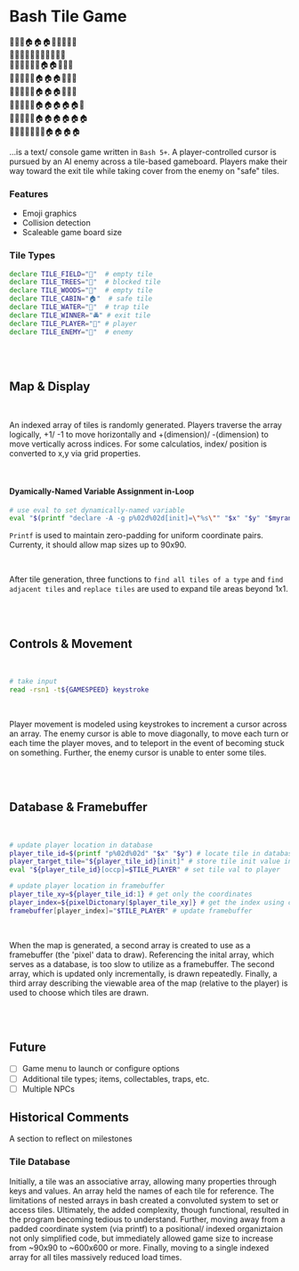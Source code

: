 # Bash Tile Game

🌲🌲🌲🏠🏠🏠🌲🌲🌲🌲🌲<br>
🌲🌲🌲🌲🌲🌲🌲🌲🌲🌲🌲<br>
🌲🌳🌲🌲🌲🏃🏠🏠🌲🌳🌲<br>
🌲🌲🌲🌲🌲🏠🏠🏠🌲🌲🌳<br>
🌲🌲🌲🌲🔪🏠🏠🏠🌲🌲🌲<br>
🌳🌲🌲🌲🌲🏠🏠🏠🏠🏠🌲<br>
🌲🌲🌳🌳🌲🏠🏠🏠🏠🏠🏠<br>
🌾🌳🌲🌲🌲🌲🌳🏠🏠🏠🏠<br>

...is a text/ console game written in `Bash 5+`. A player-controlled cursor is pursued by an AI enemy across a
tile-based gameboard. Players make their way toward the exit tile while taking cover from the enemy on "safe" tiles.

### Features

<ul>
  <li>Emoji graphics</li>
  <li>Collision detection</li>
  <li>Scaleable game board size</li>
</ul>

### Tile Types

```bash
declare TILE_FIELD="🌾"  # empty tile
declare TILE_TREES="🌳"  # blocked tile
declare TILE_WOODS="🌲"  # empty tile
declare TILE_CABIN="🏠"  # safe tile
declare TILE_WATER="🌊"  # trap tile
declare TILE_WINNER="🚔" # exit tile
declare TILE_PLAYER="🏃" # player
declare TILE_ENEMY="🔪"  # enemy
```

<br><br>

## Map & Display

<br>

An indexed array of tiles is randomly generated. Players traverse the array logically, +1/ -1 to move horizontally and +(dimension)/ -(dimension) to move vertically across indices. For some calculatios, index/ position is converted to x,y via grid properties.

<br>

#### Dyamically-Named Variable Assignment in-Loop

```bash
# use eval to set dynamically-named variable
eval "$(printf "declare -A -g p%02d%02d[init]=\"%s\"" "$x" "$y" "$myrandom")"
```

`Printf` is used to maintain zero-padding for uniform coordinate pairs. Currenty, it should allow map sizes up to 90x90.

<br>

After tile generation, three functions to `find all tiles of a type` and `find adjacent tiles` and `replace tiles` are used to expand tile
areas beyond 1x1.

<br><br>

## Controls & Movement

<br>

```bash
# take input
read -rsn1 -t${GAMESPEED} keystroke
```

<br>

Player movement is modeled using keystrokes to increment a cursor across an array. The enemy cursor is able to move diagonally, to move each turn or each time the player moves, and to teleport in the event of becoming stuck on something. Further, the enemy cursor is unable to enter some tiles.

<br><br>

## Database & Framebuffer

<br>

```bash
# update player location in database
player_tile_id=$(printf "p%02d%02d" "$x" "$y") # locate tile in database
player_target_tile="${player_tile_id}[init]" # store tile init value in [init]
eval "${player_tile_id}[occp]=$TILE_PLAYER" # set tile val to player

# update player location in framebuffer
player_tile_xy=${player_tile_id:1} # get only the coordinates
player_index=${pixelDictonary[$player_tile_xy]} # get the index using coordinates
framebuffer[player_index]="$TILE_PLAYER" # update framebuffer
```

<br>

When the map is generated, a second array is created to use as a framebuffer (the 'pixel' data to draw). Referencing the
inital array, which serves as a database, is too slow to utilize as a framebuffer. The second array, which is updated
only incrementally, is drawn repeatedly. Finally, a third array describing the viewable area of the map (relative to the player) is used to choose which tiles are drawn.

<br><br>

## Future

- [ ] Game menu to launch or configure options
- [ ] Additional tile types; items, collectables, traps, etc.
- [ ] Multiple NPCs

## Historical Comments
A section to reflect on milestones

### Tile Database

Initially, a tile was an associative array, allowing many properties through keys and values. An array held the names of each tile for reference. The limitations of nested arrays in bash created a convoluted system to set or access tiles. Ultimately, the added complexity, though functional, resulted in the program becoming tedious to understand. Further, moving away from a padded coordinate system (via printf) to a positional/ indexed organiztaion not only simplified code, but immediately allowed game size to increase from ~90x90 to ~600x600 or more. Finally, moving to a single indexed array for all tiles massively reduced load times. 


